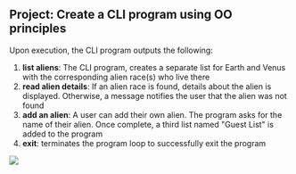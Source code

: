 ## Project: Create a CLI program using OO principles

Upon execution, the CLI program outputs the following:

1. **list aliens**: The CLI program, creates a separate list for Earth and Venus with the corresponding alien race(s) who live there
2. **read alien details**: If an alien race is found, details about the alien is displayed. Otherwise, a message notifies the user that the alien was not found
3. **add an alien**: A user can add their own alien. The program asks for the name of their alien. Once complete, a third list named "Guest List" is added to the program
4. **exit**: terminates the program loop to successfully exit the program

![](https://github.com/spv-hub/media-files/blob/main/solar_system_demo.gif)
 
